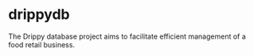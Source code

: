 # drippydb
The Drippy database project aims to facilitate efficient management of a food retail business. 
